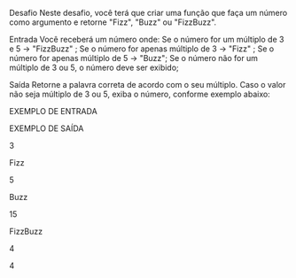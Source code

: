 Desafio
Neste desafio, você terá que criar uma função que faça um número como argumento e retorne "Fizz", "Buzz" ou "FizzBuzz".

Entrada
Você receberá um número onde:
Se o número for um múltiplo de 3 e 5 -> "FizzBuzz" ;
Se o número for apenas múltiplo de 3 -> "Fizz" ;
Se o número for apenas múltiplo de 5 -> "Buzz";
Se o número não for um múltiplo de 3 ou 5, o número deve ser exibido;

Saída
Retorne a palavra correta de acordo com o seu múltiplo. Caso o valor não seja múltiplo de 3 ou 5, exiba o número, conforme exemplo abaixo:

EXEMPLO DE ENTRADA

EXEMPLO DE SAÍDA

3

Fizz

5

Buzz

15

FizzBuzz

4

4
